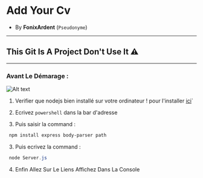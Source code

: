 # Add Your Cv
- By **FonixArdent** (`Pseudonyme`)

----------------------------------------

## This Git Is A Project Don't Use It ⚠️

----------------------------------------

### Avant Le Démarage :

![Alt text](https://jemeformeaunumerique.fr/wp-content/uploads/2015/09/10-windows-10-explorateur-de-fichier.png "a image")

1) Verifier que nodejs bien installé sur votre ordinateur ! pour l'installer [ici](https://nodejs.org/)` 
   
2) Ecrivez `powershell` dans la bar d'adresse

4) Puis saisir la command :

```ps1
 npm install express body-parser path
```
 
3) Puis ecrivez la command :
 
```ps1
 node Server.js
```
4) Enfin Allez Sur Le Liens Affichez Dans La Console
